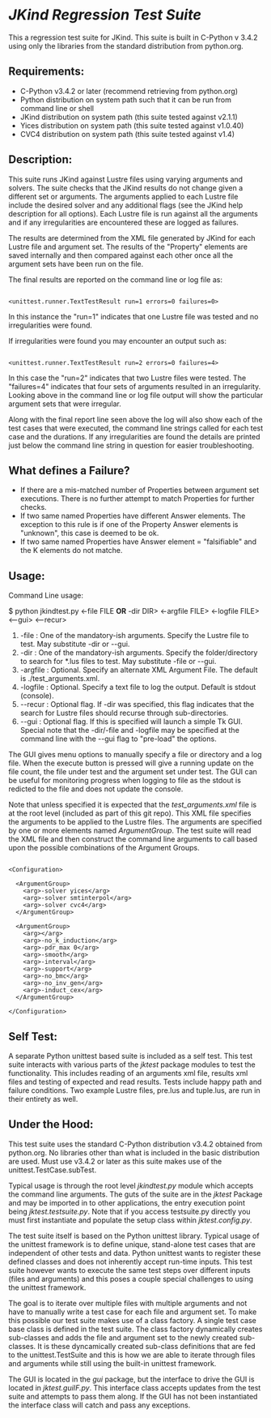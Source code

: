 # *JKind Regression Test Suite*

This a regression test suite for JKind. This suite is built in C-Python v 3.4.2 using only the libraries from the standard distribution from python.org.

## Requirements:
 - C-Python v3.4.2 or later (recommend retrieving from python.org)
 - Python distribution on system path such that it can be run from command line or shell
 - JKind distribution on system path (this suite tested against v2.1.1)
 - Yices distribution on system path (this suite tested against v1.0.40)
 - CVC4 distribution on system path (this suite tested against v1.4)
 
## Description:
This suite runs JKind against Lustre files using varying arguments and solvers. The suite checks that the JKind results do not change given a different set or arguments. The arguments applied to each Lustre file include the desired solver and any additional flags (see the JKind help description for all options). Each Lustre file is run against all the arguments and if any irregularities are encountered these are logged as failures.

The results are determined from the XML file generated by JKind for each Lustre file and argument set. The results of the "Property" elements are saved internally and then compared against each other once all the argument sets have been run on the file.

The final results are reported on the command line or log file as:
<pre><code>
&ltunittest.runner.TextTestResult run=1 errors=0 failures=0&gt
</code></pre>
In this instance the "run=1" indicates that one Lustre file was tested and no irregularities were found.

If irregularities were found you may encounter an output such as:
<pre><code>
&ltunittest.runner.TextTestResult run=2 errors=0 failures=4&gt
</code></pre>
In this case the "run=2" indicates that two Lustre files were tested. The "failures=4" indicates that four sets of arguments resulted in an irregularity. Looking above in the command line or log file output will show the particular argument sets that were irregular.

Along with the final report line seen above the log will also show each of the test cases that were executed, the command line strings called for each test case and the durations. If any irregularities are found the details are printed just below the command line string in question for easier troubleshooting.

## What defines a Failure?
 - If there are a mis-matched number of Properties between argument set executions. There is no further attempt to match Properties for further checks.
 - If two same named Properties have different Answer elements. The exception to this rule is if one of the Property Answer elements is "unknown", this case is deemed to be ok.
 - If two same named Properties have Answer element = "falsifiable" and the K elements do not matche.
 
## Usage:
Command Line usage:

$ python jkindtest.py <-file FILE **OR** -dir DIR> <-argfile FILE> <-logfile FILE> <--gui> <--recur>

1. -file : One of the mandatory-ish arguments. Specify the Lustre file to test. May substitute -dir or --gui.
2. -dir : One of the mandatory-ish arguments. Specify the folder/directory to search for *.lus files to test. May substitute -file or --gui.
3. -argfile : Optional. Specify an alternate XML Argument File. The default is ./test_arguments.xml.
4. -logfile : Optional. Specify a text file to log the output. Default is stdout (console).
5. --recur : Optional flag. If -dir was specified, this flag indicates that the search for Lustre files should recurse through sub-directories.
6. --gui : Optional flag. If this is specified will launch a simple Tk GUI. Special note that the -dir/-file and -logfile may be specified at the command line with the --gui flag to "pre-load" the options.

The GUI gives menu options to manually specify a file or directory and a log file. When the execute button is pressed will give a running update on the file count, the file under test and the argument set under test. The GUI can be useful for monitoring progress when logging to file as the stdout is redicted to the file and does not update the console.

Note that unless specified it is expected that the *test_arguments.xml* file is at the root level (included as part of this git repo). This XML file specifies the arguments to be applied to the Lustre files. The arguments are specified by one or more elements named *ArgumentGroup*. The test suite will read the XML file and then construct the command line arguments to call based upon the possible combinations of the Argument Groups.

<pre><code>
&ltConfiguration&gt

  &ltArgumentGroup&gt
    &ltarg&gt-solver yices&lt/arg&gt
    &ltarg&gt-solver smtinterpol&lt/arg&gt
    &ltarg&gt-solver cvc4&lt/arg&gt
  &lt/ArgumentGroup&gt
  
  &ltArgumentGroup&gt
    &ltarg&gt&lt/arg&gt
    &ltarg&gt-no_k_induction&lt/arg&gt
    &ltarg&gt-pdr_max 0&lt/arg&gt
    &ltarg&gt-smooth&lt/arg&gt
    &ltarg&gt-interval&lt/arg&gt
    &ltarg&gt-support&lt/arg&gt
    &ltarg&gt-no_bmc&lt/arg&gt
    &ltarg&gt-no_inv_gen&lt/arg&gt
    &ltarg&gt-induct_cex&lt/arg&gt
  &lt/ArgumentGroup&gt
  
&lt/Configuration&gt
</code></pre>

## Self Test:
A separate Python unittest based suite is included as a self test. This test suite interacts with various parts of the *jktest* package modules to test the functionality. This includes reading of an arguments xml file, results xml files and testing of expected and read results. Tests include happy path and failure conditions. Two example Lustre files, pre.lus and tuple.lus, are run in their entirety as well.

## Under the Hood:
This test suite uses the standard C-Python distribution v3.4.2 obtained from python.org. No libraries other than what is included in the basic distribution are used. Must use v3.4.2 or later as this suite makes use of the unittest.TestCase.subTest.

Typical usage is through the root level *jkindtest.py* module which accepts the command line arguments. The guts of the suite are in the *jktest* Package and may be imported in to other applications, the entry execution point being *jktest.testsuite.py*. Note that if you access testsuite.py directly you must first instantiate and populate the setup class within *jktest.config.py*.

The test suite itself is based on the Python unittest library. Typical usage of the unittest framework is to define unique, stand-alone test cases that are independent of other tests and data. Python unittest wants to register these defined classes and does not inherently accept run-time inputs. This test suite however wants to execute the same test steps over different inputs (files and arguments) and this poses a couple special challenges to using the unittest framework. 

The goal is to iterate over multiple files with multiple arguments and not have to manually write a test case for each file and argument set. To make this possible our test suite makes use of a class factory. A single test case base class is defined in the test suite. The class factory dynamically creates sub-classes and adds the file and argument set to the newly created sub-classes. It is these dyncamically created sub-class definitions that are fed to the unittest.TestSuite and this is how we are able to iterate through files and arguments while still using the built-in unittest framework.

The GUI is located in the *gui* package, but the interface to drive the GUI is located in *jktest.guiIF.py*. This interface class accepts updates from the test suite and attempts to pass them along. If the GUI has not been instantiated the interface class will catch and pass any exceptions.

